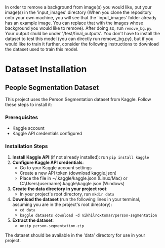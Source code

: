 In order to remove a background from image(s) you would like, put your image(s) in the 'input_images' directory (When you clone the repository onto your own machine, you will see that the 'input_images' folder already has an example image. You can replace that with the images whose background you would like to remove). After doing so, run `remove_bg.py`. Your output shuld be under '/test/final_outputs'. You don't have to install the dataset to test this model (you can directly run remove_bg.py), but if you would like to train it further, consider the following instructions to download the dataset used to train this model.

# Dataset Installation

## People Segmentation Dataset

This project uses the Person Segmentation dataset from Kaggle. Follow these steps to install it:

### Prerequisites
- Kaggle account
- Kaggle API credentials configured

### Installation Steps

1. **Install Kaggle API** (if not already installed): run `pip install kaggle`
2. **Configure Kaggle API credentials**:
   - Go to your Kaggle account settings
   - Create a new API token (download kaggle.json)
   - Place the file in ~/.kaggle/kaggle.json (Linux/Mac) or C:\Users\{username}\.kaggle\kaggle.json (Windows)
3. **Create the data directory in your project root**:
   -  In your project's root directory, run `mkdir data`
4. **Download the dataset** (run the following lines in your terminal, assuming you are in the project's root directory):
   - `cd data`
   - `kaggle datasets download -d nikhilroxtomar/person-segmentation`
5. **Extract the dataset**:
   - `unzip person-segmentation.zip`

The dataset should be available in the 'data' directory for use in your project. 
   

